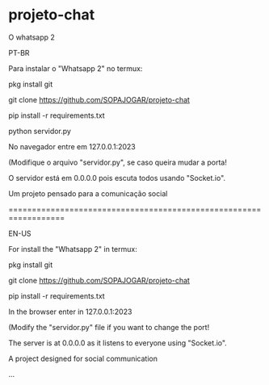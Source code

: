 # projeto-chat
O whatsapp 2

PT-BR

Para instalar o "Whatsapp 2" no termux:

pkg install git

git clone https://github.com/SOPAJOGAR/projeto-chat

pip install -r requirements.txt

python servidor.py

No navegador entre em 127.0.0.1:2023

(Modifique o arquivo "servidor.py", se caso queira mudar a porta!

O servidor está em 0.0.0.0 pois escuta todos usando "Socket.io".


Um projeto pensado para a comunicação social

==================================================================


EN-US

For install the "Whatsapp 2" in termux:

pkg install git

git clone https://github.com/SOPAJOGAR/projeto-chat

pip install -r requirements.txt

In the browser enter in 127.0.0.1:2023

(Modify the "servidor.py" file if you want to change the port!

The server is at 0.0.0.0 as it listens to everyone using "Socket.io".

A project designed for social communication

...
